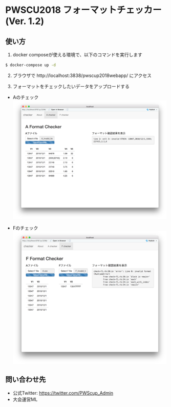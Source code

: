 PWSCU2018 フォーマットチェッカー (Ver. 1.2)
===

## 使い方
1. docker composeが使える環境で、以下のコマンドを実行します

```bash
$ docker-compose up -d
```

2. ブラウザで http://localhost:3838/pwscup2018webapp/  にアクセス

3. フォーマットをチェックしたいデータをアップロードする

- Aのチェック
![匿名加工データAのフォーマットチェック](./checker_A.png)

- Fのチェック
![推定対応表Fのフォーマットチェック](./checker_F.png)


## 問い合わせ先

- 公式Twitter: https://twitter.com/PWScup_Admin
- 大会運営ML 

